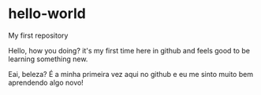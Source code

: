 # hello-world
My first repository 

Hello, how you doing? 
it's my first time here in github and feels good to be learning something new. 

Eai, beleza? 
É a minha primeira vez aqui no github e eu me sinto muito bem aprendendo algo novo!
